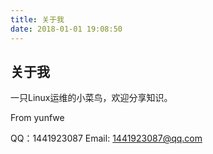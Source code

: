 ```yaml
---
title: 关于我
date: 2018-01-01 19:08:50
---
```

## 关于我

一只Linux运维的小菜鸟，欢迎分享知识。

From yunfwe

QQ：1441923087
Email: 1441923087@qq.com